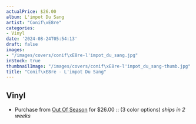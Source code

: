 ```yaml
---
actualPrice: $26.00
album: L'impot Du Sang
artist: "Conif\xE8re"
categories:
- Vinyl
date: '2024-08-24T05:54:13'
draft: false
images:
- "/images/covers/conif\xE8re-l'impot_du_sang.jpg"
inStock: true
thumbnailImage: "/images/covers/conif\xE8re-l'impot_du_sang-thumb.jpg"
title: "Conif\xE8re - L'impot Du Sang"
---
```


## Vinyl
* Purchase from [Out Of Season](https://www.outofseasonlabel.com/products/conifere-limpot-du-sang-cassette-tape-copy) for $26.00 :: (3 color options) *ships in 2 weeks*
